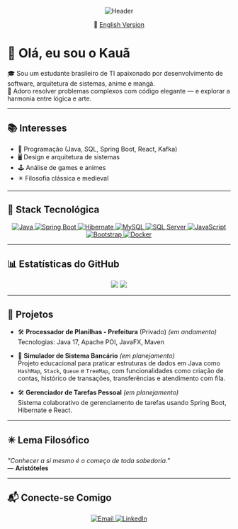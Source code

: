 <p align="center">
  <img src="https://github.com/user-attachments/assets/7a92e4e0-9136-42d6-8312-5317070dc08b" alt="Header" />
</p>

<p align="center">
  🔗 <a href="README.md">English Version</a>
</p>

# 👋 Olá, eu sou o Kauã

🎓 Sou um estudante brasileiro de TI apaixonado por desenvolvimento de software, arquitetura de sistemas, anime e mangá.  
🧩 Adoro resolver problemas complexos com código elegante — e explorar a harmonia entre lógica e arte.

---

## 📚 Interesses  

- 🧠 Programação (Java, SQL, Spring Boot, React, Kafka)  
- 🖥️ Design e arquitetura de sistemas  
- 🕹️ Análise de games e animes  
- ✴️ Filosofia clássica e medieval

---

## 🧰 Stack Tecnológica

<p align="center">
  <a href="https://www.oracle.com/java/">
    <img src="https://img.shields.io/badge/-Java-007396?style=flat&logo=java&logoColor=white" alt="Java"/>
  </a>
  <a href="https://spring.io/projects/spring-boot">
    <img src="https://img.shields.io/badge/-Spring%20Boot-6DB33F?style=flat&logo=springboot&logoColor=white" alt="Spring Boot"/>
  </a>
  <a href="https://hibernate.org/">
    <img src="https://img.shields.io/badge/-Hibernate-59666C?style=flat&logo=hibernate" alt="Hibernate"/>
  </a>
  <a href="https://www.mysql.com/">
    <img src="https://img.shields.io/badge/-MySQL-4479A1?style=flat&logo=mysql&logoColor=white" alt="MySQL"/>
  </a>
  <a href="https://www.microsoft.com/en-us/sql-server/">
    <img src="https://img.shields.io/badge/-SQL%20Server-CC2927?style=flat&logo=microsoftsqlserver&logoColor=white" alt="SQL Server"/>
  </a>
  <a href="https://developer.mozilla.org/en-US/docs/Web/JavaScript">
    <img src="https://img.shields.io/badge/-JavaScript-F7DF1E?style=flat&logo=javascript&logoColor=black" alt="JavaScript"/>
  </a>
  <a href="https://getbootstrap.com/">
    <img src="https://img.shields.io/badge/-Bootstrap-7952B3?style=flat&logo=bootstrap&logoColor=white" alt="Bootstrap"/>
  </a>
  <a href="https://www.docker.com/">
    <img src="https://img.shields.io/badge/-Docker-2496ED?style=flat&logo=docker&logoColor=white" alt="Docker"/>
  </a>
</p>

---

## 📊 Estatísticas do GitHub

<p align="center">
  <img src="https://github-readme-stats.vercel.app/api?username=KCR781&show_icons=true&theme=algolia" />
  <img src="https://github-readme-stats.vercel.app/api/top-langs/?username=KCR781&layout=compact&theme=algolia" />
</p>

---

## 🧪 Projetos

- 🛠️ **Processador de Planilhas - Prefeitura** (Privado) *(em andamento)*  
  Tecnologias: Java 17, Apache POI, JavaFX, Maven

- 🧪 **Simulador de Sistema Bancário** *(em planejamento)*  
  Projeto educacional para praticar estruturas de dados em Java como `HashMap`, `Stack`, `Queue` e `TreeMap`, com funcionalidades como criação de contas, histórico de transações, transferências e atendimento com fila.

- 🛠️ **Gerenciador de Tarefas Pessoal** *(em planejamento)*  
  Sistema colaborativo de gerenciamento de tarefas usando Spring Boot, Hibernate e React.

---

## ✴️ Lema Filosófico

*"Conhecer a si mesmo é o começo de toda sabedoria."*  
— **Aristóteles**

---

## 📬 Conecte-se Comigo

<p align="center">
  <a href="mailto:kaua.kcr7@gmail.com">
    <img src="https://img.shields.io/badge/-Email-black?style=flat&logo=gmail" alt="Email" />
  </a>
  <a href="https://www.linkedin.com/in/kaua-cosme-rosa/">
    <img src="https://img.shields.io/badge/-LinkedIn-0A66C2?style=flat&logo=linkedin&logoColor=white" alt="LinkedIn" />
  </a>
</p>
